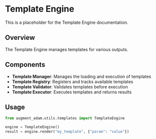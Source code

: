 
# Template Engine

This is a placeholder for the Template Engine documentation.

## Overview

The Template Engine manages templates for various outputs.

## Components

- **Template Manager**: Manages the loading and execution of templates
- **Template Registry**: Registers and tracks available templates
- **Template Validator**: Validates templates before execution
- **Template Executor**: Executes templates and returns results

## Usage

```python
from augment_adam.utils.templates import TemplateEngine

engine = TemplateEngine()
result = engine.render("my_template", {"param": "value"})
```
